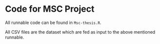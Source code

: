 # Code for MSC Project

All runnable code can be found in `Msc-thesis.R`.

All CSV files are the dataset which are fed as input to the above mentioned runnable.
